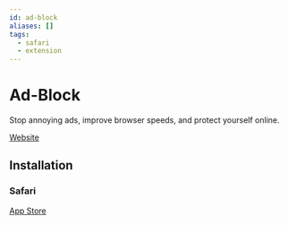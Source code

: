 ```yaml
---
id: ad-block
aliases: []
tags:
  - safari
  - extension
---
```


# Ad-Block

Stop annoying ads, improve browser speeds, and protect yourself online.

[Website](https://getadblock.com/)

## Installation

### Safari

[App Store](https://apps.apple.com/app/id1402042596)

